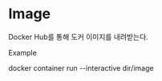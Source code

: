 # Image

<show-structure for="procedure" />

<procedure title="Pull" id="pull">
    <p>Docker Hub를 통해 도커 이미지를 내려받는다.</p>
    <p>Example</p>
    <code-block lang="bash">
        docker container run --interactive dir/image
    </code-block>
</procedure>